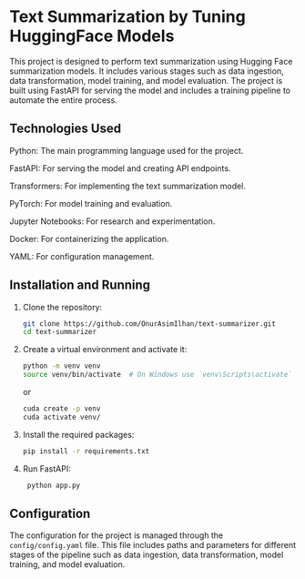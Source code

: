 # Text Summarization by Tuning HuggingFace Models

This project is designed to perform text summarization using Hugging Face summarization models. It includes various stages such as data ingestion, data transformation, model training, and model evaluation. The project is built using FastAPI for serving the model and includes a training pipeline to automate the entire process. 

## Technologies Used
Python: The main programming language used for the project.

FastAPI: For serving the model and creating API endpoints.

Transformers: For implementing the text summarization model.

PyTorch: For model training and evaluation.

Jupyter Notebooks: For research and experimentation.

Docker: For containerizing the application.

YAML: For configuration management.

## Installation and Running

1. Clone the repository:
    ```sh
    git clone https://github.com/OnurAsimIlhan/text-summarizer.git
    cd text-summarizer
    ```

2. Create a virtual environment and activate it:
    ```sh
    python -m venv venv
    source venv/bin/activate  # On Windows use `venv\Scripts\activate`
    ```
    or
    ```sh
    cuda create -p venv
    cuda activate venv/
    ```

3. Install the required packages:
    ```sh
    pip install -r requirements.txt
    ```

4. Run FastAPI:
   ```sh
    python app.py
    ```
## Configuration

The configuration for the project is managed through the `config/config.yaml` file. This file includes paths and parameters for different stages of the pipeline such as data ingestion, data transformation, model training, and model evaluation.

